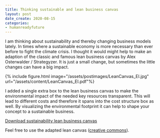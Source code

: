```yaml
---
title: Thinking sustainable and lean business canvas
layout: post
date_create: 2020-08-15
categories:
- humanreadyfuture  
---
```


I am thinking about sustainability and thereby changing business models lately. In times where a sustainable economy is more necessary than ever before to fight the climate crisis. I thought it would might help to make an adaption of the classic and famous lean business canvas by Alex Osterwalder / Strategyzer. It is just a small change, but sometimes the little changes can have a big impact.

{% include figure.html image="/assets/postimages/LeanCanvas_EI.jpg" url="/assets/content/LeanCanvas_EI.pdf"%}
<!-- more -->

I added a single extra box to the lean business canvas to make the environmental impact of the needed key resources transparent. This will lead to different costs and therefore it spans into the cost structure box as well. By visualizing the environmental footprint it can help to shape your concept to a sustainable business.

<a href="/assets/content/LeanCanvas_EI.pdf" target="_blank">Download sustainability lean business canvas</a>

Feel free to use the adapted lean canvas (<a href="https://creativecommons.org/licenses/by-sa/3.0/" target="_blank">creative commons</a>).
